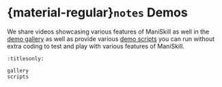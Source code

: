 # {material-regular}`notes` Demos

We share videos showcasing various features of ManiSkill as well in the [demo gallery](gallery.md) as well as provide various [demo scripts](scripts.md) you can run without extra coding to test and play with various features of ManiSkill.

```{toctree}
:titlesonly:

gallery
scripts
```
